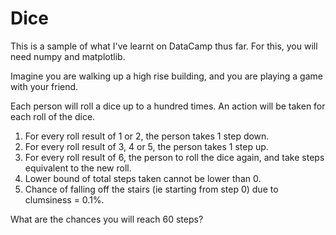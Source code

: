 # Dice
This is a sample of what I've learnt on DataCamp thus far.
For this, you will need numpy and matplotlib.

Imagine you are walking up a high rise building, and you are playing a game with your friend.

Each person will roll a dice up to a hundred times. An action will be taken for each roll of the dice. 

1. For every roll result of 1 or 2, the person takes 1 step down.
2. For every roll result of 3, 4 or 5, the person takes 1 step up.
3. For every roll result of 6, the person to roll the dice again, and take steps equivalent to the new roll.
4. Lower bound of total steps taken cannot be lower than 0.
5. Chance of falling off the stairs (ie starting from step 0) due to clumsiness = 0.1%. 

What are the chances you will reach 60 steps?
